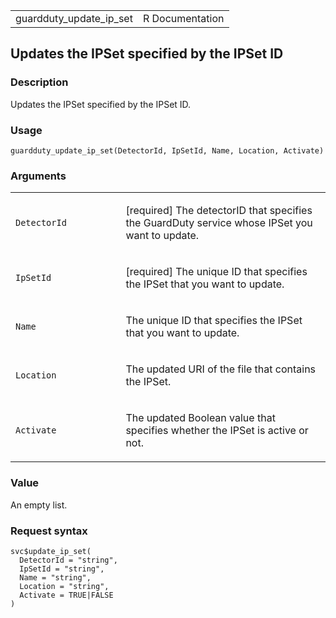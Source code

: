 <table style="width: 100%;">
<tbody>
<tr class="odd">
<td>guardduty_update_ip_set</td>
<td style="text-align: right;">R Documentation</td>
</tr>
</tbody>
</table>

## Updates the IPSet specified by the IPSet ID

### Description

Updates the IPSet specified by the IPSet ID.

### Usage

    guardduty_update_ip_set(DetectorId, IpSetId, Name, Location, Activate)

### Arguments

<table>
<colgroup>
<col style="width: 35%" />
<col style="width: 65%" />
</colgroup>
<tbody>
<tr class="odd">
<td><code
id="guardduty_update_ip_set_:_DetectorId">DetectorId</code></td>
<td><p>[required] The detectorID that specifies the GuardDuty service
whose IPSet you want to update.</p></td>
</tr>
<tr class="even">
<td><code id="guardduty_update_ip_set_:_IpSetId">IpSetId</code></td>
<td><p>[required] The unique ID that specifies the IPSet that you want
to update.</p></td>
</tr>
<tr class="odd">
<td><code id="guardduty_update_ip_set_:_Name">Name</code></td>
<td><p>The unique ID that specifies the IPSet that you want to
update.</p></td>
</tr>
<tr class="even">
<td><code id="guardduty_update_ip_set_:_Location">Location</code></td>
<td><p>The updated URI of the file that contains the IPSet.</p></td>
</tr>
<tr class="odd">
<td><code id="guardduty_update_ip_set_:_Activate">Activate</code></td>
<td><p>The updated Boolean value that specifies whether the IPSet is
active or not.</p></td>
</tr>
</tbody>
</table>

### Value

An empty list.

### Request syntax

    svc$update_ip_set(
      DetectorId = "string",
      IpSetId = "string",
      Name = "string",
      Location = "string",
      Activate = TRUE|FALSE
    )
